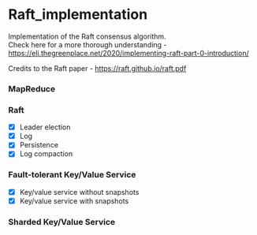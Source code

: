 # Raft_implementation
Implementation of the Raft consensus algorithm.  
Check here for a more thorough understanding -https://eli.thegreenplace.net/2020/implementing-raft-part-0-introduction/   

Credits to the Raft paper - https://raft.github.io/raft.pdf  

### MapReduce

### Raft
- [x] Leader election
- [x] Log
- [x] Persistence
- [x] Log compaction

### Fault-tolerant Key/Value Service
- [x] Key/value service without snapshots
- [x] Key/value service with snapshots

### Sharded Key/Value Service
